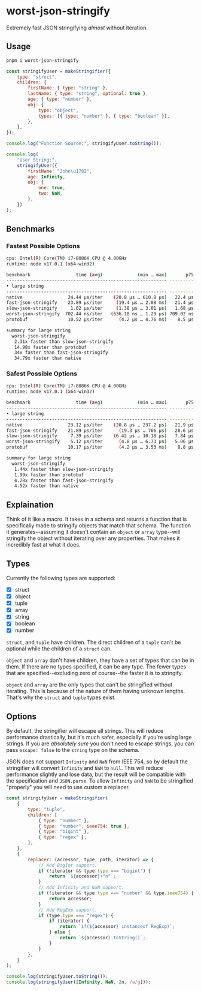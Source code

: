 # worst-json-stringify

Extremely fast JSON stringifying *almost* without iteration.

## Usage

```bash
pnpm i worst-json-stringify
```

```js
const stringifyUser = makeStringifier({
	type: "struct",
	children: {
		firstName: { type: "string" },
		lastName: { type: "string", optional: true },
		age: { type: "number" },
		obj: {
			type: "object",
			types: [{ type: "number" }, { type: "boolean" }],
		},
	},
});

console.log("Function Source:", stringifyUser.toString());

console.log(
	"User String:",
	stringifyUser({
		firstName: "John\u1782",
		age: Infinity,
		obj: {
			one: true,
			two: NaN,
		},
	})
);
```

## Benchmarks

### Fastest Possible Options

```bash
cpu: Intel(R) Core(TM) i7-8086K CPU @ 4.00GHz
runtime: node v17.0.1 (x64-win32)

benchmark                 time (avg)             (min … max)       p75       p99      p995
------------------------------------------------------------ -----------------------------
• large string
------------------------------------------------------------ -----------------------------
native                 24.44 µs/iter    (20.8 µs … 610.8 µs)   22.4 µs   59.3 µs  102.2 µs
fast-json-stringify    23.89 µs/iter     (19.4 µs … 2.08 ms)   21.4 µs   61.5 µs    120 µs
slow-json-stringify     1.62 µs/iter     (1.38 µs … 3.01 µs)   1.68 µs   3.01 µs   3.01 µs
worst-json-stringify  702.44 ns/iter   (636.18 ns … 1.29 µs) 709.02 ns   1.29 µs   1.29 µs
protobuf               10.52 µs/iter      (4.2 µs … 4.76 ms)    8.5 µs   58.6 µs   81.5 µs

summary for large string
  worst-json-stringify
   2.31x faster than slow-json-stringify
   14.98x faster than protobuf
   34x faster than fast-json-stringify
   34.79x faster than native
```

### Safest Possible Options

```bash
cpu: Intel(R) Core(TM) i7-8086K CPU @ 4.00GHz
runtime: node v17.0.1 (x64-win32)

benchmark                 time (avg)             (min … max)       p75       p99      p995
------------------------------------------------------------ -----------------------------
• large string
------------------------------------------------------------ -----------------------------
native                 23.12 µs/iter    (20.8 µs … 237.2 µs)   21.9 µs   41.6 µs   74.7 µs
fast-json-stringify    21.89 µs/iter      (19.3 µs … 766 µs)   20.6 µs   40.3 µs     81 µs
slow-json-stringify     7.39 µs/iter    (6.42 µs … 10.18 µs)   7.84 µs  10.18 µs  10.18 µs
worst-json-stringify    5.12 µs/iter      (4.8 µs … 6.73 µs)   5.06 µs   6.73 µs   6.73 µs
protobuf               10.17 µs/iter      (4.2 µs … 3.53 ms)    8.8 µs   54.2 µs   76.1 µs

summary for large string
  worst-json-stringify
   1.44x faster than slow-json-stringify
   1.99x faster than protobuf
   4.28x faster than fast-json-stringify
   4.52x faster than native
```

## Explaination

Think of it like a macro. It takes in a schema and returns a function that is specifically made to stringify objects that match that schema. The function it generates--assuming it doesn't contain an `object` or `array` type--will stringify the object without iterating over any properties. That makes it incredibly fast at what it does.

## Types

Currently the following types are supported:

- [x] struct
- [x] object
- [x] tuple
- [x] array
- [x] string
- [x] boolean
- [x] number

`struct`, and `tuple` have children. The direct children of a `tuple` can't be optional while the children of a `struct` can.

`object` and `array` don't have children, they have a set of types that can be in them. If there are no types specified, it can be any type. The fewer types that are specified--excluding zero of course--the faster it is to stringify.

`object` and `array` are the only types that can't be stringified without iterating. This is because of the nature of them having unknown lengths. That's why the `struct` and `tuple` types exist.

## Options

By default, the stringifier will escape all strings. This will reduce performance drastically, but it's much safer, especially if you're using large strings. If you are *absolutely sure* you don't need to escape strings, you can pass `escape: false` to the `string` type on the schema.

JSON does not support `Infinity` and `NaN` from IEEE 754, so by default the stringifier will convert `Infinity` and `NaN` to `null`. This will reduce performance slightly and lose data, but the result will be compatible with the specification and `JSON.parse`. To allow `Infinity` and `NaN` to be stringified "properly" you will need to use custom a replacer.

```js
const stringifyUser = makeStringifier(
	{
		type: "tuple",
		children: [
			{ type: "number" },
			{ type: "number", ieee754: true },
			{ type: "bigint" },
			{ type: "regex" },
		],
	},
	{
		replacer: (accessor, type, path, iterator) => {
			// Add BigInt support.
			if (!iterator && type.type === "bigint") {
				return `${accessor}+"n"`;
			}
			// Add Infinity and NaN support.
			if (!iterator && type.type === "number" && type.ieee754) {
				return accessor;
			}
			// Add RegExp support.
			if (type.type === "regex") {
				if (iterator) {
					return `if(${accessor} instanceof RegExp)`;
				} else {
					return `${accessor}.toString()`;
				}
			}
		},
	}
);

console.log(stringifyUser.toString());
console.log(stringifyUser([Infinity, NaN, 2n, /a/g]));
```

